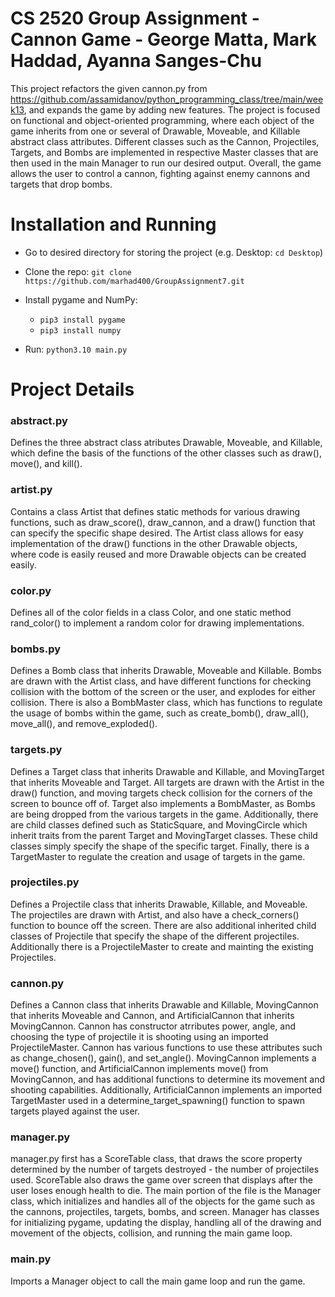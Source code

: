 # CS 2520 Group Assignment - Cannon Game - George Matta, Mark Haddad, Ayanna Sanges-Chu
This project refactors the given cannon.py from https://github.com/assamidanov/python_programming_class/tree/main/week13, and expands the game by adding new features. The project is focused on functional and object-oriented programming, where each object of the game inherits from one or several of Drawable, Moveable, and Killable abstract class attributes. Different classes such as the Cannon, Projectiles, Targets, and Bombs are implemented in respective Master classes that are then used in the main Manager to run our desired output. Overall, the game allows the user to control a cannon, fighting against enemy cannons and targets that drop bombs.

# Installation and Running
- Go to desired directory for storing the project (e.g. Desktop: `cd Desktop`)

- Clone the repo: `git clone https://github.com/marhad400/GroupAssignment7.git`

- Install pygame and NumPy:
  - `pip3 install pygame`
  - `pip3 install numpy`

- Run: `python3.10 main.py`

# Project Details
### abstract.py
Defines the three abstract class atributes Drawable, Moveable, and Killable, which define the basis of the functions of the other classes such as draw(), move(), and kill().

### artist.py
Contains a class Artist that defines static methods for various drawing functions, such as draw_score(), draw_cannon, and a draw() function that can specify the specific shape desired. The Artist class allows for easy implementation of the draw() functions in the other Drawable objects, where code is easily reused and more Drawable objects can be created easily.

### color.py
Defines all of the color fields in a class Color, and one static method rand_color() to implement a random color for drawing implementations.

### bombs.py
Defines a Bomb class that inherits Drawable, Moveable and Killable. Bombs are drawn with the Artist class, and have different functions for checking collision with the bottom of the screen or the user, and explodes for either collision. There is also a BombMaster class, which has functions to regulate the usage of bombs within the game, such as create_bomb(), draw_all(), move_all(), and remove_exploded().

### targets.py
Defines a Target class that inherits Drawable and Killable, and MovingTarget that inherits Moveable and Target. All targets are drawn with the Artist in the draw() function, and moving targets check collision for the corners of the screen to bounce off of. Target also implements a BombMaster, as Bombs are being dropped from the various targets in the game. Additionally, there are child classes defined such as StaticSquare, and MovingCircle which inherit traits from the parent Target and MovingTarget classes. These child classes simply specify the shape of the specific target. Finally, there is a TargetMaster to regulate the creation and usage of targets in the game.

### projectiles.py
Defines a Projectile class that inherits Drawable, Killable, and Moveable. The projectiles are drawn with Artist, and also have a check_corners() function to bounce off the screen. There are also additional inherited child classes of Projectile that specify the shape of the different projectiles. Additionally there is a ProjectileMaster to create and mainting the existing Projectiles.

### cannon.py
Defines a Cannon class that inherits Drawable and Killable, MovingCannon that inherits Moveable and Cannon, and ArtificialCannon that inherits MovingCannon. Cannon has constructor atrributes power, angle, and choosing the type of projectile it is shooting using an imported ProjectileMaster. Cannon has various functions to use these attributes such as change_chosen(), gain(), and set_angle(). MovingCannon implements a move() function, and ArtificialCannon implements move() from MovingCannon, and has additional functions to determine its movement and shooting capabilities. Additionally, ArtificialCannon implements an imported TargetMaster used in a determine_target_spawning() function to spawn targets played against the user.

### manager.py
manager.py first has a ScoreTable class, that draws the score property determined by the number of targets destroyed - the number of projectiles used. ScoreTable also draws the game over screen that displays after the user loses enough health to die. The main portion of the file is the Manager class, which initializes and handles all of the objects for the game such as the cannons, projectiles, targets, bombs, and screen. Manager has classes for initializing pygame, updating the display, handling all of the drawing and movement of the objects, collision, and running the main game loop.

### main.py
Imports a Manager object to call the main game loop and run the game.
